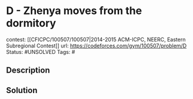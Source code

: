 # D - Zhenya moves from the dormitory

contest: [[CFICPC/100507/100507|2014-2015 ACM-ICPC, NEERC, Eastern Subregional Contest]]
url: https://codeforces.com/gym/100507/problem/D
Status: #UNSOLVED
Tags: #

## Description

## Solution

